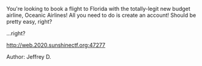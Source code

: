 You're looking to book a flight to Florida with the totally-legit new budget airline, Oceanic Airlines! All you need to do is create an account! Should be pretty easy, right?

...right?

http://web.2020.sunshinectf.org:47277

Author: Jeffrey D.